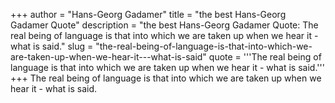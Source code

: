 +++
author = "Hans-Georg Gadamer"
title = "the best Hans-Georg Gadamer Quote"
description = "the best Hans-Georg Gadamer Quote: The real being of language is that into which we are taken up when we hear it - what is said."
slug = "the-real-being-of-language-is-that-into-which-we-are-taken-up-when-we-hear-it---what-is-said"
quote = '''The real being of language is that into which we are taken up when we hear it - what is said.'''
+++
The real being of language is that into which we are taken up when we hear it - what is said.
